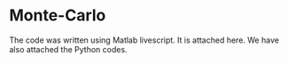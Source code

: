 # Monte-Carlo
The code was written using Matlab livescript. It is attached here. We have also attached the Python codes.
